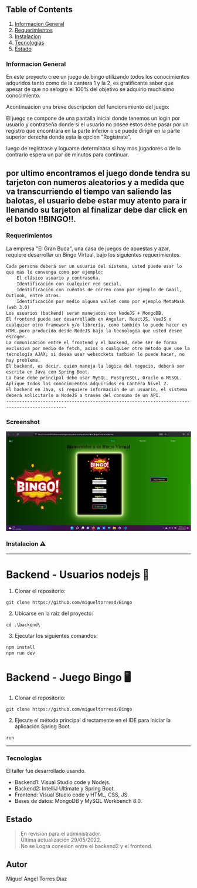 
## Table of Contents
1. [Informacion General](#informacion-general)
2. [Requerimientos](#requerimientos)
3. [Instalacion](#instalacion)
4. [Tecnologias](#tecnologias)
5. [Estado](#estado)

### Informacion General
En este proyecto cree un juego de bingo utilizando todos los conocimientos adquridos tanto como de la cantera 1 y la 2, es gratificante saber que apesar de que no selogro el 100% del objetivo se adquirio muchisimo conocimiento.

Acontinuacion una breve descripcion del funcionamiento del juego:

El juego se compone de una pantalla inicial donde tenemos un login por usuario y contraseña donde si el usuario no posee estos debe pasar por un registro que encontrara en la parte inferior o se puede dirigir en la parte superior derecha donde esta la opcion "Registrate".

luego de registrase y loguarse determinara si hay mas jugadores o de lo contrario espera un par de minutos para continuar.

por ultimo encontramos el juego donde tendra su tarjeton con numeros aleatorios y a medida que va transcurriendo el tiempo van saliendo las balotas, el usuario debe estar muy atento para ir llenando su tarjeton al finalizar debe dar click en el boton !!BINGO!!.
---------------------------------------------------------------------------------------------
### Requerimientos
La empresa "El Gran Buda", una casa de juegos de apuestas y azar, requiere desarrollar un Bingo Virtual, bajo los siguientes requerimientos.

    Cada persona deberá ser un usuario del sistema, usted puede usar lo que más le convenga como por ejemplo:
        El clásico usuario y contraseña.
        Identificación con cualquier red social.
        Identificación con cuentas de correo como por ejemplo de Gmail, Outlook, entre otros.
        Identificación por medio alguna wallet como por ejemplo MetaMask (web 3.0)
    Los usuarios (backend) serán manejados con NodeJS + MongoDB.
    El frontend puede ser desarrollado en Angular, ReactJS, VueJS o cualquier otro framework y/o librería, como también lo puede hacer en HTML puro producido desde NodeJS bajo la tecnología que usted desee escoger.
    La comunicación entre el frontend y el backend, debe ser de forma exclusiva por medio de fetch, axios o cualquier otro método que use la tecnología AJAX; si desea usar websockets también lo puede hacer, no hay problema.
    El backend, es decir, quien maneja la lógica del negocio, deberá ser escrita en Java con Spring Boot.
    La base debe principal debe usar MySQL, PostgreSQL, Oracle o MSSQL.
    Aplique todos los conocimientos adquiridos en Cantera Nivel 2.
    El backend en Java, sí requiere información de un usuario, el sistema deberá solicitarlo a NodeJS a través del consumo de un API.
    ---------------------------------------------------------------------------------------------

### Screenshot
![alt text](https://github.com/migueltorresd/Bingo/blob/main/Taller8-Bingofin/Documentacion/pantalla%20inicial.jpg?raw=true)

### Instalacion ⚠️
------------------------------------------------------------------------------------------------------------------------
# Backend - Usuarios nodejs 👤
1. Clonar el repositorio:
```
git clone https://github.com/migueltorresd/Bingo
 ```
2. Ubicarse en la raiz del proyecto:
```
cd .\backend\
```
3. Ejecutar los siguientes comandos:
```
npm install
npm run dev
```
# Backend - Juego Bingo 🖥️

1. Clonar el repositorio:
```
git clone https://github.com/migueltorresd/Bingo
 ```
 2. Ejecute el método principal directamente en el IDE para iniciar la aplicación Spring Boot.
```
run
```
------------------------------------------------------------------------------------------------------------------------
### Tecnologias

El taller fue desarrollado usando.
   - Backend1: Visual Studio code y Nodejs.
   - Backend2: IntelliJ Ultimate y Spring Boot.
   - Frontend: Visual Studio code y HTML, CSS, JS.
   - Bases de datos: MongoDB y MySQL Workbench 8.0.

   ## Estado
>En revisión para el administrador.   
>Última actualización 29/05/2022.   
>No se Logra conexion entre el backend2 y el frontend.


## Autor  
 Miguel Angel Torres Diaz
